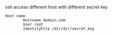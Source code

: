 ssh access different host with different secret key

    Host name
            Hostname domain.com
            User root
            IdentityFile /dir/dir/secret_key
